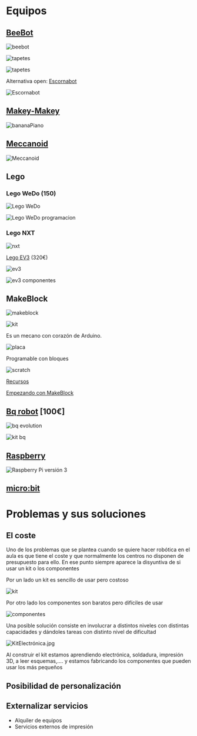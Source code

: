 
# Equipos

## [BeeBot](https://ro-botica.com/es/tienda/Bee-Bot/)

![beebot](./imagenes/BeeBot.jpeg)

![tapetes](./imagenes/tapete1.jpeg)

![tapetes](./imagenes/Tapete2.jpg)



Alternativa open: [Escornabot](./escornabot.md)

![Escornabot](https://bricolabs.cc/wiki/_media/old/archivo/escornabot-brivoi.jpg)

## [Makey-Makey](./MakeyMakey.md)

![bananaPiano](./images/bananaPiano.jpg)

## [Meccanoid](https://www.juguetronica.com/meccanoid-g15ks)

![Meccanoid](https://www.juguetronica.com/media/catalog/product/m/e/meccanoid_1_-917_1_1.jpg)

## Lego

### Lego WeDo (150)

![Lego WeDo](./imagenes/HE1559208_161351-HOP-DAT-I09.jpg)


![Lego WeDo programacion](./imagenes/Lego-wedo-programacion.jpg)

### Lego NXT
![nxt](https://images-na.ssl-images-amazon.com/images/I/41wQw7YDvOL._SY450_.jpg)

[Lego EV3](https://www.amazon.es/LEGO-Mindstorms-juguete-electr%C3%B3nico-31313/dp/B00BMKLVJ6/ref=sr_1_1?ie=UTF8&qid=1495724987&sr=8-1&keywords=lego+ev3) (320€)

![ev3](./imagenes/Lego2.png)

![ev3 componentes](./imagenes/5029OS_07_05.jpg)

## MakeBlock

![makeblock](./imagenes/71xolSMZQDL._SL1500_.jpg)

![kit](./imagenes/mbot-ranger-3-in-1-transformable-stem-educational-robot-kit-7.jpg)

Es un mecano con corazón de Arduino.

![placa](./imagenes/mBot_onBoard_Sensors.jpg)

Programable con bloques

![scratch](https://cdn.instructables.com/FUE/YCPN/I7VQKNL0/FUEYCPNI7VQKNL0.MEDIUM.jpg)

[Recursos](https://www.makeblock.es/soporte/robot-mbot/)

[Empezando con MakeBlock](https://programamos.es/conoce-la-interfaz-de-mblock-y-programa-los-primeros-pasos-de-tu-mbot/)


## [Bq robot](https://www.bq.com/es/printbot-evolution) [100€]

![bq evolution](https://d243u7pon29hni.cloudfront.net/images/products/robot-educativo-bq-kit-printbot-evolution_l.png)

![kit bq](https://devnull.files.wordpress.com/2014/01/2014-01-02-22-38-17.jpg)

## [Raspberry](./Raspberry.md)

![Raspberry Pi versión 3](https://www.raspberrypi.org/app/uploads/2016/02/Raspberry-Pi-3-top-down-web.jpg)


## [micro:bit](./Microbit.md)

# Problemas y sus soluciones

## El coste

Uno de los problemas que se plantea cuando se quiere hacer robótica en el aula es que tiene el coste y que normalmente los centros no disponen de presupuesto para ello.
En ese punto siempre aparece la disyuntiva de si usar un kit o los componentes

Por un lado un kit es sencillo de usar pero costoso

![kit](./images/Sensores.png)

Por otro lado los componentes son baratos pero difíciles de usar

![componentes](./images/Arduino_Breadboard_LCD_Trial_One.jpg)

Una posible solución consiste en  involucrar a distintos niveles con distintas capacidades y dándoles tareas con distinto nivel de dificultad

![KitElectrónica.jpg](./images/KitElectrónica.jpg)

Al construir el kit estamos aprendiendo electrónica, soldadura, impresión 3D, a leer esquemas,.... y estamos fabricando los componentes que pueden usar los más pequeños

## Posibilidad de personalización

## Externalizar servicios

* Alquiler de equipos
* Servicios externos de impresión
